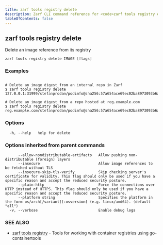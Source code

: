 ```yaml
---
title: zarf tools registry delete
description: Zarf CLI command reference for <code>zarf tools registry delete</code>.
tableOfContents: false
---
```


<!-- Page generated by Zarf; DO NOT EDIT -->

## zarf tools registry delete

Delete an image reference from its registry

```
zarf tools registry delete IMAGE [flags]
```

### Examples

```

# Delete an image digest from an internal repo in Zarf
$ zarf tools registry delete 127.0.0.1:31999/stefanprodan/podinfo@sha256:57a654ace69ec02ba8973093b6a786faa15640575fbf0dbb603db55aca2ccec8

# Delete an image digest from a repo hosted at reg.example.com
$ zarf tools registry delete reg.example.com/stefanprodan/podinfo@sha256:57a654ace69ec02ba8973093b6a786faa15640575fbf0dbb603db55aca2ccec8

```

### Options

```
  -h, --help   help for delete
```

### Options inherited from parent commands

```
      --allow-nondistributable-artifacts   Allow pushing non-distributable (foreign) layers
      --insecure                           Allow image references to be fetched without TLS
      --insecure-skip-tls-verify           Skip checking server's certificate for validity. This flag should only be used if you have a specific reason and accept the reduced security posture.
      --plain-http                         Force the connections over HTTP instead of HTTPS. This flag should only be used if you have a specific reason and accept the reduced security posture.
      --platform string                    Specifies the platform in the form os/arch[/variant][:osversion] (e.g. linux/amd64). (default "all")
  -v, --verbose                            Enable debug logs
```

### SEE ALSO

* [zarf tools registry](/commands/zarf_tools_registry/)	 - Tools for working with container registries using go-containertools


